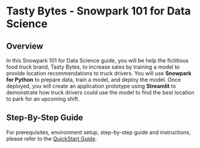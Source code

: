 # Tasty Bytes - Snowpark 101 for Data Science

## Overview

In this Snowpark 101 for Data Science guide, you will be help the fictitious food truck brand, Tasty Bytes, to increase sales by training a model to provide location recommendations to truck drivers. You will use **Snowpark for Python** to prepare data, train a model, and deploy the model. Once deployed, you will create an application prototype using **Streamlit** to demonstrate how truck drivers could use the model to find the best location to park for an upcoming shift.

## Step-By-Step Guide

For prerequisites, environment setup, step-by-step guide and instructions, please refer to the [QuickStart Guide](https://quickstarts.snowflake.com/guide/tasty_bytes_snowindex.html).

